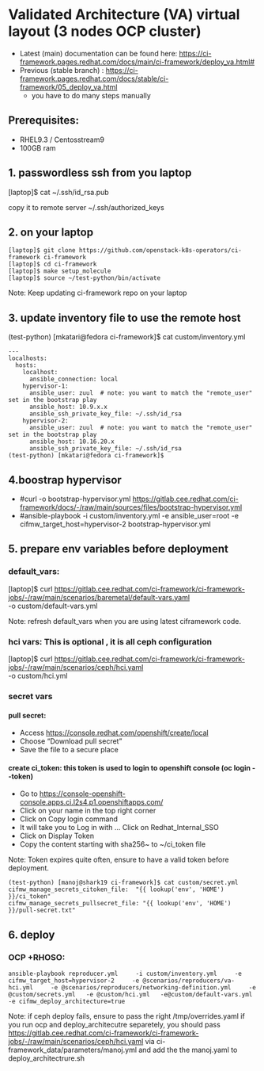 # Validated Architecture (VA) virtual layout (3 nodes OCP cluster)
- Latest (main) documentation can be found here:  https://ci-framework.pages.redhat.com/docs/main/ci-framework/deploy_va.html#
- Previous (stable branch) : https://ci-framework.pages.redhat.com/docs/stable/ci-framework/05_deploy_va.html 
  - you have to do many steps manually

## Prerequisites:
- RHEL9.3 / Centosstream9   
- 100GB ram


## 1. passwordless ssh from you laptop
[laptop]$ cat ~/.ssh/id_rsa.pub 

copy it to remote server ~/.ssh/authorized_keys


## 2. on your laptop
```
[laptop]$ git clone https://github.com/openstack-k8s-operators/ci-framework ci-framework
[laptop]$ cd ci-framework
[laptop]$ make setup_molecule
[laptop]$ source ~/test-python/bin/activate
```
Note: Keep updating ci-framework repo on your laptop 

## 3. update inventory file to use the remote host
(test-python) [mkatari@fedora ci-framework]$ cat custom/inventory.yml 
```
---
localhosts:
  hosts:
    localhost:
      ansible_connection: local
    hypervisor-1:
      ansible_user: zuul  # note: you want to match the "remote_user" set in the bootstrap play
      ansible_host: 10.9.x.x
      ansible_ssh_private_key_file: ~/.ssh/id_rsa
    hypervisor-2:
      ansible_user: zuul  # note: you want to match the "remote_user" set in the bootstrap play
      ansible_host: 10.16.20.x
      ansible_ssh_private_key_file: ~/.ssh/id_rsa
(test-python) [mkatari@fedora ci-framework]$ 
```


## 4.boostrap hypervisor
* #curl -o bootstrap-hypervisor.yml https://gitlab.cee.redhat.com/ci-framework/docs/-/raw/main/sources/files/bootstrap-hypervisor.yml
* #ansible-playbook -i custom/inventory.yml                   -e ansible_user=root                   -e cifmw_target_host=hypervisor-2                   bootstrap-hypervisor.yml


## 5. prepare env variables before deployment

### default_vars:
[laptop]$ curl https://gitlab.cee.redhat.com/ci-framework/ci-framework-jobs/-/raw/main/scenarios/baremetal/default-vars.yaml \
                   -o custom/default-vars.yml

Note: refresh default_vars when you are using latest ciframework code.

### hci vars: This is optional , it is all ceph configuration
[laptop]$ curl https://gitlab.cee.redhat.com/ci-framework/ci-framework-jobs/-/raw/main/scenarios/ceph/hci.yaml  \
                  -o custom/hci.yml

### secret vars
#### pull secret:
* Access https://console.redhat.com/openshift/create/local
* Choose “Download pull secret”
* Save the file to a secure place


#### create ci_token: this token is used to login to openshift console (oc login --token)
* Go to https://console-openshift-console.apps.ci.l2s4.p1.openshiftapps.com/
* Click on your name in the top right corner
* Click on Copy login command
* It will take you to Log in with … Click on Redhat_Internal_SSO
* Click on Display Token
* Copy the content starting with sha256~ to ~/ci_token file

Note: Token expires quite often, ensure to have a valid token before deployment. 

```
(test-python) [manoj@shark19 ci-framework]$ cat custom/secret.yml 
cifmw_manage_secrets_citoken_file:  "{{ lookup('env', 'HOME') }}/ci_token"
cifmw_manage_secrets_pullsecret_file: "{{ lookup('env', 'HOME') }}/pull-secret.txt"
```


## 6. deploy

### OCP +RHOSO:

```
ansible-playbook reproducer.yml     -i custom/inventory.yml     -e cifmw_target_host=hypervisor-2     -e @scenarios/reproducers/va-hci.yml     -e @scenarios/reproducers/networking-definition.yml     -e @custom/secrets.yml   -e @custom/hci.yml   -e@custom/default-vars.yml  -e cifmw_deploy_architecture=true
```

Note: if ceph deploy fails, ensure to pass the right /tmp/overrides.yaml
if you run ocp and deploy_architecutre separetely, you should pass https://gitlab.cee.redhat.com/ci-framework/ci-framework-jobs/-/raw/main/scenarios/ceph/hci.yaml via ci-framework_data/parameters/manoj.yml and add the the manoj.yaml to deploy_architectrure.sh

